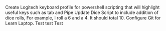 Create Logitech keyboard profile for powershell scripting that will highlight useful keys such as tab and Pipe
Update Dice Script to include addition of dice rolls, For example, I roll a 6 and a 4. It should total 10.
Configure Git for Learn Laptop.
Test test Test
